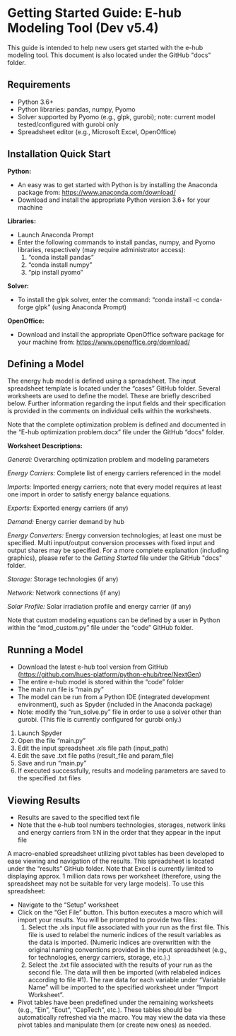 Getting Started Guide: E-hub Modeling Tool (Dev v5.4)
============

This guide is intended to help new users get started with the e-hub modeling tool. This document is also located under the GitHub "docs" folder.

Requirements
------------

- Python 3.6+
- Python libraries: pandas, numpy, Pyomo
- Solver supported by Pyomo (e.g., glpk, gurobi); note: current model tested/configured with gurobi only
- Spreadsheet editor (e.g., Microsoft Excel, OpenOffice)


Installation Quick Start
---------------

**Python:**
-	An easy was to get started with Python is by installing the Anaconda package from: https://www.anaconda.com/download/
-	Download and install the appropriate Python version 3.6+ for your machine

**Libraries:**
-	Launch Anaconda Prompt
-	Enter the following commands to install pandas, numpy, and Pyomo libraries, respectively (may require administrator access):
    1.	“conda install pandas”
    2.	“conda install numpy”
    3.	“pip install pyomo”

**Solver:**
-	To install the glpk solver, enter the command: “conda install -c conda-forge glpk” (using Anaconda Prompt)

**OpenOffice:**
-	Download and install the appropriate OpenOffice software package for your machine from:  https://www.openoffice.org/download/ 


Defining a Model
---------------

The energy hub model is defined using a spreadsheet. The input spreadsheet template is located under the “cases” GitHub folder. Several worksheets are used to define the model. These are briefly described below. Further information regarding the input fields and their specification is provided in the comments on individual cells within the worksheets.

Note that the complete optimization problem is defined and documented in the “E-hub optimization problem.docx” file under the GitHub “docs” folder.

**Worksheet Descriptions:**

*General:* Overarching optimization problem and modeling parameters

*Energy Carriers:* Complete list of energy carriers referenced in the model

*Imports:* Imported energy carriers; note that every model requires at least one import in order to satisfy energy balance equations.

*Exports:* Exported energy carriers (if any)

*Demand:* Energy carrier demand by hub

*Energy Converters:* Energy conversion technologies; at least one must be specified. Multi input/output conversion processes with fixed input and output shares may be specified. For a more complete explanation (including graphics), please refer to the *Getting Started* file under the GitHub "docs" folder.

*Storage:* Storage technologies (if any)

*Network:*  Network connections (if any)

*Solar Profile:* Solar irradiation profile and energy carrier (if any)

Note that custom modeling equations can be defined by a user in Python within the “mod_custom.py” file under the “code” GitHub folder.


Running a Model
---------------

-	Download the latest e-hub tool version from GitHub (https://github.com/hues-platform/python-ehub/tree/NextGen)
-	The entire e-hub model is stored within the “code” folder
-	The main run file is “main.py”
-	The model can be run from a Python IDE (integrated development environment), such as Spyder (included in the Anaconda package)
-	Note: modify the “run_solve.py” file in order to use a solver other than gurobi. (This file is currently configured for gurobi only.)

1.	Launch Spyder
2.	Open the file “main.py”
3.	Edit the input spreadsheet .xls file path (input_path)
4.	Edit the save .txt file paths (result_file and param_file)
5.	Save and run “main.py”
6.	If executed successfully, results and modeling parameters are saved to the specified .txt files


Viewing Results
---------------

-	Results are saved to the specified text file
-	Note that the e-hub tool numbers technologies, storages, network links and energy carriers from 1:N in the order that they appear in the input file

A macro-enabled spreadsheet utilizing pivot tables has been developed to ease viewing and navigation of the results. This spreadsheet is located under the “results” GitHub folder. Note that Excel is currently limited to displaying approx. 1 million data rows per worksheet (therefore, using the spreadsheet may not be suitable for very large models). To use this spreadsheet:
-	Navigate to the “Setup” worksheet
-	Click on the “Get File” button. This button executes a macro which will import your results. You will be prompted to provide two files:
    1.	Select the .xls input file associated with your run as the first file. This file is used to relabel the numeric indices of the result variables as the data is imported. (Numeric indices are overwritten with the original naming conventions provided in the input spreadsheet (e.g., for technologies, energy carriers, storage, etc.).)
    2.	Select the .txt file associated with the results of your run as the second file. The data will then be imported (with relabeled indices according to file #1). The raw data for each variable under “Variable Name” will be imported to the specified worksheet under “Import Worksheet”.
-	Pivot tables have been predefined under the remaining worksheets (e.g., “Ein”, “Eout”, “CapTech”, etc.). These tables should be automatically refreshed via the macro. You may view the data via these pivot tables and manipulate them (or create new ones) as needed.
